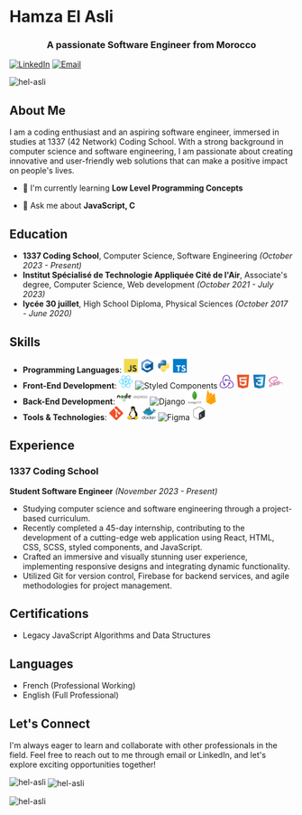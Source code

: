 # Hamza El Asli

<h3 align="center">A passionate Software Engineer from Morocco</h3>

[![LinkedIn](https://img.shields.io/badge/LinkedIn-0077B5?style=for-the-badge&logo=linkedin&logoColor=white)](https://www.linkedin.com/in/hamza-el-asli-874119285)
[![Email](https://img.shields.io/badge/Email-D14836?style=for-the-badge&logo=gmail&logoColor=white)](mailto:elaslihamza224@gmail.com)
<p align="left"> <img src="https://komarev.com/ghpvc/?username=hel-asli&label=Profile%20views&color=0e75b6&style=flat" alt="hel-asli" /> </p>

## About Me

I am a coding enthusiast and an aspiring software engineer, immersed in studies at 1337 (42 Network) Coding School. With a strong background in computer science and software engineering, I am passionate about creating innovative and user-friendly web solutions that can make a positive impact on people's lives.

- 🌱 I'm currently learning **Low Level Programming Concepts**

- 💬 Ask me about **JavaScript, C**

## Education

- **1337 Coding School**, Computer Science, Software Engineering _(October 2023 - Present)_
- **Institut Spécialisé de Technologie Appliquée Cité de l'Air**, Associate's degree, Computer Science, Web development _(October 2021 - July 2023)_
- **lycée 30 juillet**, High School Diploma, Physical Sciences _(October 2017 - June 2020)_

## Skills

- **Programming Languages**: <img src="https://raw.githubusercontent.com/devicons/devicon/master/icons/javascript/javascript-original.svg" alt="JavaScript" width="25" height="25"> <img src="https://raw.githubusercontent.com/devicons/devicon/master/icons/c/c-original.svg" alt="C" width="25" height="25"> <img src="https://raw.githubusercontent.com/devicons/devicon/master/icons/python/python-original.svg" alt="Python" width="25" height="25"> <img src="https://raw.githubusercontent.com/devicons/devicon/master/icons/typescript/typescript-original.svg" alt="TypeScript" width="25" height="25">
- **Front-End Development**: <img src="https://raw.githubusercontent.com/devicons/devicon/master/icons/react/react-original.svg" alt="React" width="25" height="25"> <img src="https://raw.githubusercontent.com/styled-components/brand/master/styled-components.svg" alt="Styled Components" width="25" height="25"> <img src="https://raw.githubusercontent.com/devicons/devicon/master/icons/redux/redux-original.svg" alt="Redux" width="25" height="25"> <img src="https://raw.githubusercontent.com/devicons/devicon/master/icons/html5/html5-original.svg" alt="HTML5" width="25" height="25"> <img src="https://raw.githubusercontent.com/devicons/devicon/master/icons/css3/css3-original.svg" alt="CSS3" width="25" height="25"> <img src="https://raw.githubusercontent.com/devicons/devicon/master/icons/sass/sass-original.svg" alt="Sass" width="25" height="25">
- **Back-End Development**: <img src="https://raw.githubusercontent.com/devicons/devicon/master/icons/nodejs/nodejs-original-wordmark.svg" alt="Node.js" width="25" height="25"> <img src="https://raw.githubusercontent.com/devicons/devicon/master/icons/express/express-original-wordmark.svg" alt="Express.js" width="25" height="25"> <img src="https://cdn.worldvectorlogo.com/logos/django.svg" alt="Django" width="25" height="25"> <img src="https://raw.githubusercontent.com/devicons/devicon/master/icons/mongodb/mongodb-original-wordmark.svg" alt="MongoDB" width="25" height="25"> <img src="https://raw.githubusercontent.com/devicons/devicon/master/icons/firebase/firebase-plain.svg" alt="Firebase" width="25" height="25">
- **Tools & Technologies**: <img src="https://raw.githubusercontent.com/devicons/devicon/master/icons/git/git-original.svg" alt="Git" width="25" height="25"> <img src="https://raw.githubusercontent.com/devicons/devicon/master/icons/linux/linux-original.svg" alt="Linux" width="25" height="25"> <img src="https://raw.githubusercontent.com/devicons/devicon/master/icons/docker/docker-original-wordmark.svg" alt="Docker" width="25" height="25"> <img src="https://www.vectorlogo.zone/logos/figma/figma-icon.svg" alt="Figma" width="25" height="25"> <img src="https://raw.githubusercontent.com/devicons/devicon/master/icons/bash/bash-original.svg" alt="Bash" width="25" height="25">

## Experience

### 1337 Coding School
**Student Software Engineer** _(November 2023 - Present)_
- Studying computer science and software engineering through a project-based curriculum.
- Recently completed a 45-day internship, contributing to the development of a cutting-edge web application using React, HTML, CSS, SCSS, styled components, and JavaScript.
- Crafted an immersive and visually stunning user experience, implementing responsive designs and integrating dynamic functionality.
- Utilized Git for version control, Firebase for backend services, and agile methodologies for project management.

## Certifications

- Legacy JavaScript Algorithms and Data Structures

## Languages

- French (Professional Working)
- English (Full Professional)

## Let's Connect

I'm always eager to learn and collaborate with other professionals in the field. Feel free to reach out to me through email or LinkedIn, and let's explore exciting opportunities together!

<p><img align="left" src="https://github-readme-stats.vercel.app/api/top-langs?username=hel-asli&show_icons=true&locale=en&layout=compact" alt="hel-asli" /></p>

<p>&nbsp;<img align="center" src="https://github-readme-stats.vercel.app/api?username=hel-asli&show_icons=true&locale=en" alt="hel-asli" /></p>

<p><img align="center" src="https://github-readme-streak-stats.herokuapp.com/?user=hel-asli&" alt="hel-asli" /></p>
